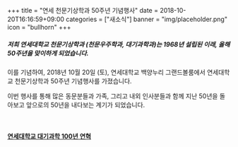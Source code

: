 +++
title = "연세 천문기상학과 50주년 기념행사"
date = 2018-10-20T16:16:59+09:00
categories = ["새소식"]
banner = "img/placeholder.png"
icon = "bullhorn"
+++

##### 저희 연세대학교 천문기상학과 (천문우주학과, 대기과학과)는 1968년 설립된 이래, 올해 50주년을 맞이하게 되었습니다.

<!--more-->

이를 기념하여, 2018년 10월 20일 (토), 연세대학교 백양누리 그랜드볼룸에서 연세대학교 천문기상학과 50주년 기념행사를 가졌습니다.


이번 행사를 통해 많은 동문분들과 가족, 그리고 내외 인사분들과 함께 지난 50년을 돌아보고 앞으로의 50년을 내다보는 계기가 되었습니다.

<div class='image'>
<img src="/img/cbackground.jpg" class="img-responsive" alt="">
</div>

<br>

#### [연세대학교 대기과학 100년 연혁](/files/yatmos_history.pdf)  
